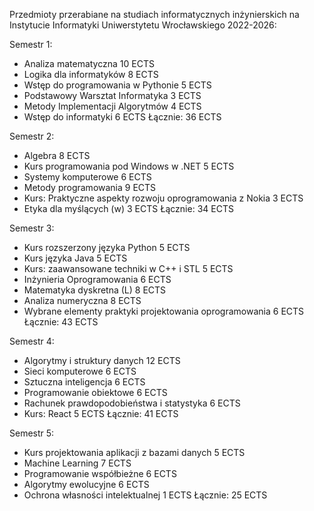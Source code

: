 Przedmioty przerabiane na studiach informatycznych inżynierskich na Instytucie Informatyki Uniwerstytetu Wrocławskiego 2022-2026:

Semestr 1:
- Analiza matematyczna 10 ECTS
- Logika dla informatyków 8 ECTS
- Wstęp do programowania w Pythonie 5 ECTS
- Podstawowy Warsztat Informatyka 3 ECTS
- Metody Implementacji Algorytmów 4 ECTS
- Wstęp do informatyki 6 ECTS
Łącznie: 36 ECTS

Semestr 2:
- Algebra 8 ECTS
- Kurs programowania pod Windows w .NET 5 ECTS
- Systemy komputerowe 6 ECTS
- Metody programowania 9 ECTS
- Kurs: Praktyczne aspekty rozwoju oprogramowania z Nokia 3 ECTS
- Etyka dla myślących (w) 3 ECTS
Łącznie: 34 ECTS

Semestr 3:
- Kurs rozszerzony języka Python 5 ECTS
- Kurs języka Java 5 ECTS
- Kurs: zaawansowane techniki w C++ i STL 5 ECTS
- Inżynieria Oprogramowania 6 ECTS
- Matematyka dyskretna (L) 8 ECTS
- Analiza numeryczna 8 ECTS
- Wybrane elementy praktyki projektowania oprogramowania 6 ECTS
Łącznie: 43 ECTS

Semestr 4:
- Algorytmy i struktury danych 12 ECTS
- Sieci komputerowe 6 ECTS
- Sztuczna inteligencja 6 ECTS
- Programowanie obiektowe 6 ECTS
- Rachunek prawdopodobieństwa i statystyka 6 ECTS
- Kurs: React 5 ECTS
Łącznie: 41 ECTS

Semestr 5:
- Kurs projektowania aplikacji z bazami danych 5 ECTS
- Machine Learning 7 ECTS
- Programowanie współbieżne 6 ECTS
- Algorytmy ewolucyjne 6 ECTS
- Ochrona własności intelektualnej 1 ECTS
Łącznie: 25 ECTS
